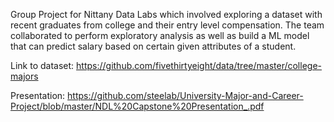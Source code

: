 Group Project for Nittany Data Labs which involved exploring a dataset with recent graduates from college and their entry level compensation. The team collaborated to perform exploratory analysis as well as build a ML model that can predict salary based on certain given attributes of a student. 

Link to dataset: https://github.com/fivethirtyeight/data/tree/master/college-majors


Presentation: https://github.com/steelab/University-Major-and-Career-Project/blob/master/NDL%20Capstone%20Presentation_.pdf
